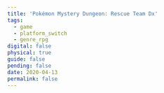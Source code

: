 ```yaml
---
title: 'Pokémon Mystery Dungeon: Rescue Team Dx'
tags:
  - game
  - platform_switch
  - genre_rpg
digital: false
physical: true
guide: false
pending: false
date: 2020-04-13
permalink: false
---
```

